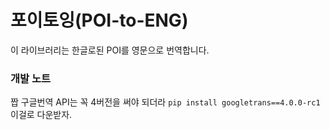 # 포이토잉(POI-to-ENG)

이 라이브러리는 한글로된 POI를 영문으로 번역합니다.


### 개발 노트
짭 구글번역 API는 꼭 4버전을 써야 되더라
`pip install googletrans==4.0.0-rc1`
이걸로 다운받자.